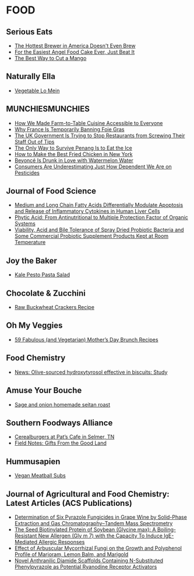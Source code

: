 # FOOD

## Serious Eats
- [The Hottest Brewer in America Doesn't Even Brew](http://feeds.seriouseats.com/~r/seriouseatsfeaturesvideos/~3/Spp6vykvxc0/sour-beer-colorado-casey-blending-brewing.html)
- [For the Easiest Angel Food Cake Ever, Just Beat It](http://feeds.seriouseats.com/~r/seriouseatsfeaturesvideos/~3/ouRL287o7K0/how-to-make-easy-angel-food-cake.html)
- [The Best Way to Cut a Mango](http://feeds.seriouseats.com/~r/seriouseatsfeaturesvideos/~3/KyHslwRxplU/how-to-cut-a-mango.html)

## Naturally Ella
- [Vegetable Lo Mein](http://feedproxy.google.com/~r/NaturallyElla/~3/qigESWmZsPg/)

## MUNCHIESMUNCHIES
- [How We Made Farm-to-Table Cuisine Accessible to Everyone](https://munchies.vice.com/en/articles/how-i-made-farm-to-table-cuisine-accessible-to-everyone)
- [Why France Is Temporarily Banning Foie Gras](https://munchies.vice.com/en/articles/why-france-is-temporarily-banning-foie-gras)
- [The UK Government Is Trying to Stop Restaurants from Screwing Their Staff Out of Tips](https://munchies.vice.com/en/articles/the-uk-government-is-trying-to-stop-restaurants-from-screwing-their-staff-out-of-tips)
- [The Only Way to Survive Penang Is to Eat the Ice](https://munchies.vice.com/en/articles/the-only-way-to-survive-penang-is-to-eat-the-ice)
- [How to Make the Best Fried Chicken in New York](https://munchies.vice.com/en/articles/the-best-fried-chicken-in-new-york-is-worth-its-three-day-process)
- [Beyoncé Is Drunk in Love with Watermelon Water](https://munchies.vice.com/en/articles/beyonce-is-drunk-in-love-with-watermelons)
- [Consumers Are Underestimating Just How Dependent We Are on Pesticides](https://munchies.vice.com/en/articles/consumers-are-underestimating-just-how-dependent-we-are-on-pesticides)

## Journal of Food Science
- [Medium and Long Chain Fatty Acids Differentially Modulate Apoptosis and Release of Inflammatory Cytokines in Human Liver Cells](http://onlinelibrary.wiley.com/resolve/doi?DOI=10.1111%2F1750-3841.13321)
- [Phytic Acid: From Antinutritional to Multiple Protection Factor of Organic Systems](http://onlinelibrary.wiley.com/resolve/doi?DOI=10.1111%2F1750-3841.13320)
- [Viability, Acid and Bile Tolerance of Spray Dried Probiotic Bacteria and Some Commercial Probiotic Supplement Products Kept at Room Temperature](http://onlinelibrary.wiley.com/resolve/doi?DOI=10.1111%2F1750-3841.13313)

## Joy the Baker
- [Kale Pesto Pasta Salad](http://joythebaker.com/2016/05/kale-pesto-pasta-salad/)

## Chocolate & Zucchini
- [Raw Buckwheat Crackers Recipe](http://chocolateandzucchini.com/recipes/appetizers/raw-buckwheat-crackers-recipe/)

## Oh My Veggies
- [59 Fabulous (and Vegetarian) Mother’s Day Brunch Recipes](http://ohmyveggies.com/59-fabulous-and-vegetarian-mothers-day-brunch-recipes/)

## Food Chemistry
- [News: Olive-sourced hydroxytyrosol effective in biscuits: Study](http://www.journals.elsevier.com/food-chemistry/news/olive-sourced-hydroxytyrosol-effective-in-biscuits-study)

## Amuse Your Bouche
- [Sage and onion homemade seitan roast](http://feedproxy.google.com/~r/amuse-your-bouche/MZbY/~3/GB9FbgfZEiI/)

## Southern Foodways Alliance
- [Cerealburgers at Pat’s Cafe in Selmer, TN](http://www.southernfoodways.org/cerealburgers-at-pats-cafe-in-selmer-tn/)
- [Field Notes: Gifts From the Good Land](http://www.southernfoodways.org/field-notes-gifts-from-the-good-land/)

## Hummusapien
- [Vegan Meatball Subs](http://www.hummusapien.com/vegan-meatball-subs/)

## Journal of Agricultural and Food Chemistry: Latest Articles (ACS Publications)
- [Determination of Six Pyrazole Fungicides in Grape
Wine by Solid-Phase Extraction and Gas Chromatography–Tandem
Mass Spectrometry](http://feedproxy.google.com/~r/acs/jafcau/~3/CEVklXabBsw/acs.jafc.6b00530)
- [The Seed Biotinylated Protein of Soybean (Glycine
max): A Boiling-Resistant New Allergen (Gly
m 7) with the Capacity To Induce IgE-Mediated Allergic Responses](http://feedproxy.google.com/~r/acs/jafcau/~3/9Kq2_FhVe-E/acs.jafc.5b05873)
- [Effect of Arbuscular Mycorrhizal Fungi on the Growth
and Polyphenol Profile of Marjoram, Lemon Balm, and Marigold](http://feedproxy.google.com/~r/acs/jafcau/~3/3dazALzCVv0/acs.jafc.6b00408)
- [Novel Anthranilic Diamide Scaffolds Containing N-Substituted
Phenylpyrazole as Potential Ryanodine Receptor Activators](http://feedproxy.google.com/~r/acs/jafcau/~3/qskUzIe4SYk/acs.jafc.6b00380)


